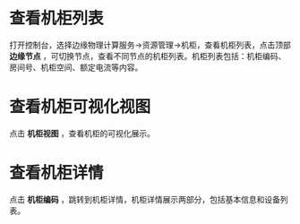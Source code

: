# 查看机柜列表

打开控制台，选择边缘物理计算服务->资源管理->机柜，查看机柜列表，点击顶部 **边缘节点** ，可切换节点，查看不同节点的机柜列表。机柜列表包括：机柜编码、房间号、机柜空间、额定电流等内容。


# 查看机柜可视化视图
点击 **机柜视图** ，查看机柜的可视化展示。


# 查看机柜详情
点击 **机柜编码** ，跳转到机柜详情，机柜详情展示两部分，包括基本信息和设备列表。
